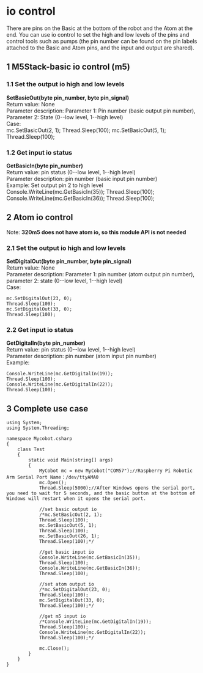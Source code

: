 # io control
There are pins on the Basic at the bottom of the robot and the Atom at the end. You can use io control to set the high and low levels of the pins and control tools such as pumps (the pin number can be found on the pin labels attached to the Basic and Atom pins, and the input and output are shared). <br>

## 1 M5Stack-basic io control (m5)

### 1.1 Set the output io high and low levels
**SetBasicOut(byte pin_number, byte pin_signal)**<br>
Return value: None<br>
Parameter description: Parameter 1: Pin number (basic output pin number), Parameter 2: State (0--low level, 1--high level)<br>
Case:<br>
	mc.SetBasicOut(2, 1);
	Thread.Sleep(100);
	mc.SetBasicOut(5, 1);
	Thread.Sleep(100);

### 1.2 Get input io status
**GetBasicIn(byte pin_number)**<br>
Return value: pin status (0--low level, 1--high level)<br>
Parameter description: pin number (basic input pin number)<br>
Example: Set output pin 2 to high level<br>
	Console.WriteLine(mc.GetBasicIn(35));
	Thread.Sleep(100);
	Console.WriteLine(mc.GetBasicIn(36));
	Thread.Sleep(100);

## 2 Atom io control
Note: **320m5 does not have atom io, so this module API is not needed**<br>
### 2.1 Set the output io high and low levels
**SetDigitalOut(byte pin_number, byte pin_signal)**<br>
Return value: None<br>
Parameter description: Parameter 1: pin number (atom output pin number), parameter 2: state (0--low level, 1--high level)<br>
Case:<br>

	mc.SetDigitalOut(23, 0);
	Thread.Sleep(100);
	mc.SetDigitalOut(33, 0);
	Thread.Sleep(100);

### 2.2 Get input io status
**GetDigitalIn(byte pin_number)**<br>
Return value: pin status (0--low level, 1--high level)<br>
Parameter description: pin number (atom input pin number)<br>
Example:<br>

	Console.WriteLine(mc.GetDigitalIn(19));
	Thread.Sleep(100);
	Console.WriteLine(mc.GetDigitalIn(22));
	Thread.Sleep(100);

## 3 Complete use case

	using System;
	using System.Threading;
	
	namespace Mycobot.csharp
	{
	    class Test
	    {
	        static void Main(string[] args)
	        {
	            MyCobot mc = new MyCobot("COM57");//Raspberry Pi Robotic Arm Serial Port Name：/dev/ttyAMA0
	            mc.Open();
	            Thread.Sleep(5000);//After Windows opens the serial port, you need to wait for 5 seconds, and the basic button at the bottom of Windows will restart when it opens the serial port.
	            
	            //set basic output io
	            /*mc.SetBasicOut(2, 1);
	            Thread.Sleep(100);
	            mc.SetBasicOut(5, 1);
	            Thread.Sleep(100);
	            mc.SetBasicOut(26, 1);
	            Thread.Sleep(100);*/
	
	            //get basic input io
	            Console.WriteLine(mc.GetBasicIn(35));
	            Thread.Sleep(100);
	            Console.WriteLine(mc.GetBasicIn(36));
	            Thread.Sleep(100);
	
	            //set atom output io
	            /*mc.SetDigitalOut(23, 0);
	            Thread.Sleep(100);
	            mc.SetDigitalOut(33, 0);
	            Thread.Sleep(100);*/
	
	            //get m5 input io
	            /*Console.WriteLine(mc.GetDigitalIn(19));
	            Thread.Sleep(100);
	            Console.WriteLine(mc.GetDigitalIn(22));
	            Thread.Sleep(100);*/
	
	            mc.Close();
	        }
	    }
	}
